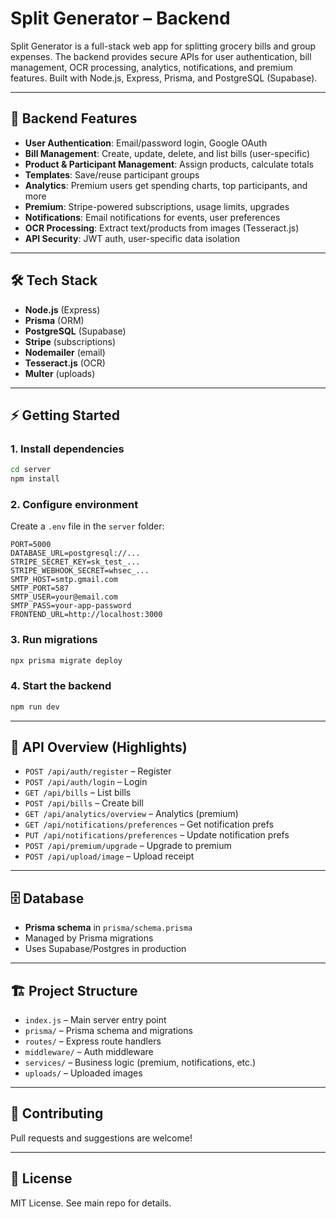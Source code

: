 # Split Generator – Backend

Split Generator is a full-stack web app for splitting grocery bills and group expenses. The backend provides secure APIs for user authentication, bill management, OCR processing, analytics, notifications, and premium features. Built with Node.js, Express, Prisma, and PostgreSQL (Supabase).

---

## 🚀 Backend Features
- **User Authentication**: Email/password login, Google OAuth
- **Bill Management**: Create, update, delete, and list bills (user-specific)
- **Product & Participant Management**: Assign products, calculate totals
- **Templates**: Save/reuse participant groups
- **Analytics**: Premium users get spending charts, top participants, and more
- **Premium**: Stripe-powered subscriptions, usage limits, upgrades
- **Notifications**: Email notifications for events, user preferences
- **OCR Processing**: Extract text/products from images (Tesseract.js)
- **API Security**: JWT auth, user-specific data isolation

---

## 🛠️ Tech Stack
- **Node.js** (Express)
- **Prisma** (ORM)
- **PostgreSQL** (Supabase)
- **Stripe** (subscriptions)
- **Nodemailer** (email)
- **Tesseract.js** (OCR)
- **Multer** (uploads)

---

## ⚡ Getting Started

### 1. Install dependencies
```bash
cd server
npm install
```

### 2. Configure environment
Create a `.env` file in the `server` folder:
```
PORT=5000
DATABASE_URL=postgresql://...
STRIPE_SECRET_KEY=sk_test_...
STRIPE_WEBHOOK_SECRET=whsec_...
SMTP_HOST=smtp.gmail.com
SMTP_PORT=587
SMTP_USER=your@email.com
SMTP_PASS=your-app-password
FRONTEND_URL=http://localhost:3000
```

### 3. Run migrations
```bash
npx prisma migrate deploy
```

### 4. Start the backend
```bash
npm run dev
```

---

## 📝 API Overview (Highlights)
- `POST /api/auth/register` – Register
- `POST /api/auth/login` – Login
- `GET /api/bills` – List bills
- `POST /api/bills` – Create bill
- `GET /api/analytics/overview` – Analytics (premium)
- `GET /api/notifications/preferences` – Get notification prefs
- `PUT /api/notifications/preferences` – Update notification prefs
- `POST /api/premium/upgrade` – Upgrade to premium
- `POST /api/upload/image` – Upload receipt

---

## 🗄️ Database
- **Prisma schema** in `prisma/schema.prisma`
- Managed by Prisma migrations
- Uses Supabase/Postgres in production

---

## 🏗️ Project Structure
- `index.js` – Main server entry point
- `prisma/` – Prisma schema and migrations
- `routes/` – Express route handlers
- `middleware/` – Auth middleware
- `services/` – Business logic (premium, notifications, etc.)
- `uploads/` – Uploaded images

---

## 🤝 Contributing
Pull requests and suggestions are welcome!

---

## 📄 License
MIT License. See main repo for details. 